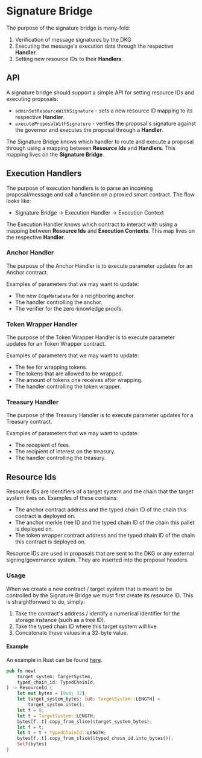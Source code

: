 # Signature Bridge
The purpose of the signature bridge is many-fold:
1. Verification of message signatures by the DKG
2. Executing the message's execution data through the respective **Handler**.
3. Setting new resource IDs to their **Handlers**.

## API
A signature bridge should support a simple API for setting resource IDs and executing proposals:
- `adminSetResourceWithSignature` - sets a new resource ID mapping to its respective **Handler**.
- `executeProposalWithSignature` - verifies the proposal's signature against the governor and executes the proposal through a **Handler**.

The Signature Bridge knows which handler to route and execute a proposal through using a mapping between **Resource Ids** and **Handlers**. This mapping lives on the **Signature Bridge**.

## Execution Handlers
The purpose of execution handlers is to parse an incoming proposal/message and call a function on a proxied smart contract. The flow looks like:
- Signature Bridge -> Execution Handler -> Execution Context

The Execution Handler knows which contract to interact with using a mapping between **Resource Ids** and **Execution Contexts**. This map lives on the respective **Handler**.

### Anchor Handler
The purpose of the Anchor Handler is to execute parameter updates for an Anchor contract.

Examples of parameters that we may want to update:
- The new `EdgeMetadata` for a neighboring anchor.
- The handler controlling the anchor.
- The verifier for the zero-knowledge proofs.

### Token Wrapper Handler
The purpose of the Token Wrapper Handler is to execute parameter updates for an Token Wrapper contract.

Examples of parameters that we may want to update:
- The fee for wrapping tokens.
- The tokens that are allowed to be wrapped.
- The amount of tokens one receives after wrapping.
- The handler controlling the token wrapper.

### Treasury Handler
The purpose of the Treasury Handler is to execute parameter updates for a Treasury contract.

Examples of parameters that we may want to update:
- The recepient of fees.
- The recipient of interest on the treasury.
- The handler controlling the treasury.

## Resource Ids
Resource IDs are identifiers of a target system and the chain that the target system lives on. Examples of these contains:
- The anchor contract address and the typed chain ID of the chain this contract is deployed on.
- The anchor merkle tree ID and the typed chain ID of the chain this pallet is deployed on.
- The token wrapper contract address and the typed chain ID of the chain this contract is deployed on.

Resource IDs are used in proposals that are sent to the DKG or any external signing/governance system. They are inserted into the proposal headers.

### Usage
When we create a new contract / target system that is meant to be controlled by the Signature Bridge we must first create its resource ID. This is straightforward to do, simply:
1. Take the contract's address / identify a numerical identifier for the storage instance (such as a tree ID).
2. Take the typed chain ID where this target system will live.
3. Concatenate these values in a 32-byte value.

#### Example
An example in Rust can be found [here](https://github.com/webb-tools/webb-rs/blob/main/proposals/src/header.rs#L215).
```rust
pub fn new(
    target_system: TargetSystem,
    typed_chain_id: TypedChainId,
) -> ResourceId {
    let mut bytes = [0u8; 32];
    let target_system_bytes: [u8; TargetSystem::LENGTH] =
        target_system.into();
    let f = 0;
    let t = TargetSystem::LENGTH;
    bytes[f..t].copy_from_slice(&target_system_bytes);
    let f = t;
    let t = t + TypedChainId::LENGTH;
    bytes[f..t].copy_from_slice(&typed_chain_id.into_bytes());
    Self(bytes)
}
```
